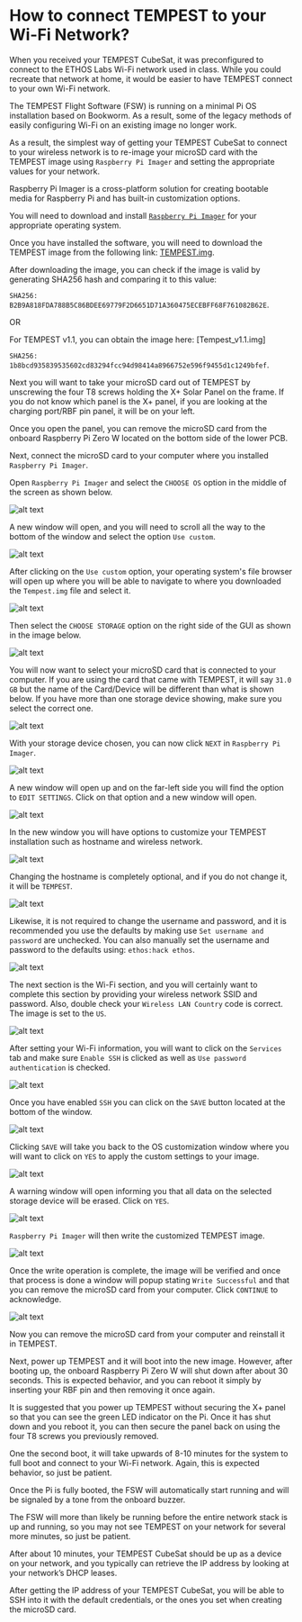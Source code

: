 # How to connect TEMPEST to your Wi-Fi Network?

When you received your TEMPEST CubeSat, it was preconfigured to connect to the ETHOS Labs Wi-Fi network used in class. While you could recreate that network at home, it would be easier to have TEMPEST connect to your own Wi-Fi network.

The TEMPEST Flight Software (FSW) is running on a minimal Pi OS installation based on Bookworm. As a result, some of the legacy methods of easily configuring Wi-Fi on an existing image no longer work. 

As a result, the simplest way of getting your TEMPEST CubeSat to connect to your wireless network is to re-image your microSD card with the TEMPEST image using ```Raspberry Pi Imager``` and setting the appropriate values for your network.

Raspberry Pi Imager is a cross-platform solution for creating bootable media for Raspberry Pi and has built-in customization options.

You will need to download and install [```Raspberry Pi Imager```](https://www.raspberrypi.com/software/) for your appropriate operating system.

Once you have installed the software, you will need to download the TEMPEST image from the following link: [TEMPEST.img](https://drive.google.com/file/d/16SGQCWLUIjtlwZIXOSr-qfHSSttaX5Ga/view?usp=sharing).

After downloading the image, you can check if the image is valid by generating SHA256 hash and comparing it to this value:

 ```SHA256: B2B9A818FDA788B5C86BDEE69779F2D6651D71A360475ECEBFF68F761082B62E```.

 OR

 For TEMPEST v1.1, you can obtain the image here: [Tempest_v1.1.img]

 ```SHA256: 1b8bcd935839535602cd83294fcc94d98414a8966752e596f9455d1c1249bfef```.

Next you will want to take your microSD card out of TEMPEST by unscrewing the four T8 screws holding the X+ Solar Panel on the frame. If you do not know which panel is the X+ panel, if you are looking at the charging port/RBF pin panel, it will be on your left.

Once you open the panel, you can remove the microSD card from the onboard Raspberry Pi Zero W located on the bottom side of the lower PCB.

Next, connect the microSD card to your computer where you installed ```Raspberry Pi Imager```.

Open ```Raspberry Pi Imager``` and select the ```CHOOSE OS``` option in the middle of the screen as shown below.

![alt text](image.png)

A new window will open, and you will need to scroll all the way to the bottom of the window and select the option ```Use custom```.

![alt text](image-1.png)

After clicking on the ```Use custom``` option, your operating system's file browser will open up where you will be able to navigate to where you downloaded the ```Tempest.img``` file and select it.

![alt text](image-2.png)

Then select the ```CHOOSE STORAGE``` option on the right side of the GUI as shown in the image below.

![alt text](image-3.png)

You will now want to select your microSD card that is connected to your computer. If you are using the card that came with TEMPEST, it will say ```31.0 GB``` but the name of the Card/Device will be different than what is shown below. If you have more than one storage device showing, make sure you select the correct one.

![alt text](image-4.png)

With your storage device chosen, you can now click ```NEXT``` in ```Raspberry Pi Imager```.

![alt text](image-5.png)

A new window will open up and on the far-left side you will find the option to ```EDIT SETTINGS```. Click on that option and a new window will open.

![alt text](image-6.png)

In the new window you will have options to customize your TEMPEST installation such as hostname and wireless network.

![alt text](image-7.png)

Changing the hostname is completely optional, and if you do not change it, it will be ```TEMPEST```.

![alt text](image-8.png)

Likewise, it is not required to change the username and password, and it is recommended you use the defaults by making use ```Set username and password``` are unchecked. You can also manually set the username and password to the defaults using: ```ethos:hack ethos```.

![alt text](image-9.png)

The next section is the Wi-Fi section, and you will certainly want to complete this section by providing your wireless network SSID and password. Also, double check your ```Wireless LAN Country``` code is correct. The image is set to the ```US```.

![alt text](image-10.png)

After setting your Wi-Fi information, you will want to click on the ```Services``` tab and make sure ```Enable SSH``` is clicked as well as ```Use password authentication``` is checked.

![alt text](image-11.png)

Once you have enabled ```SSH``` you can click on the ```SAVE``` button located at the bottom of the window.

![alt text](image-12.png)

Clicking ```SAVE``` will take you back to the OS customization window where you will want to click on ```YES``` to apply the custom settings to your image.

![alt text](image-13.png)

A warning window will open informing you that all data on the selected storage device will be erased. Click on ```YES```.

![alt text](image-14.png)

```Raspberry Pi Imager``` will then write the customized TEMPEST image. 

![alt text](image-15.png)

Once the write operation is complete, the image will be verified and once that process is done a window will popup stating ```Write Successful``` and that you can remove the microSD card from your computer. Click ```CONTINUE``` to acknowledge.

![alt text](image-16.png)

Now you can remove the microSD card from your computer and reinstall it in TEMPEST. 

Next, power up TEMPEST and it will boot into the new image. However, after booting up, the onboard Raspberry Pi Zero W will shut down after about 30 seconds. This is expected behavior, and you can reboot it simply by inserting your RBF pin and then removing it once again. 

It is suggested that you power up TEMPEST without securing the X+ panel so that you can see the green LED indicator on the Pi. Once it has shut down and you reboot it, you can then secure the panel back on using the four T8 screws you previously removed.

One the second boot, it will take upwards of 8-10 minutes for the system to full boot and connect to your Wi-Fi network. Again, this is expected behavior, so just be patient.

Once the Pi is fully booted, the FSW will automatically start running and will be signaled by a tone from the onboard buzzer. 

The FSW will more than likely be running before the entire network stack is up and running, so you may not see TEMPEST on your network for several more minutes, so just be patient. 

After about 10 minutes, your TEMPEST CubeSat should be up as a device on your network, and you typically can retrieve the IP address by looking at your network’s DHCP leases. 

After getting the IP address of your TEMPEST CubeSat, you will be able to SSH into it with the default credentials, or the ones you set when creating the microSD card.





